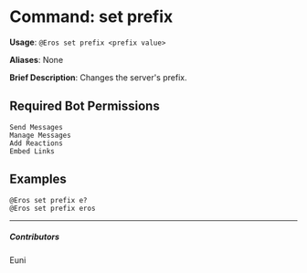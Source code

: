 # Command: set prefix


**Usage**: `@Eros set prefix <prefix value>`

**Aliases**: None

**Brief Description**: Changes the server's prefix.



## Required Bot Permissions

```
Send Messages
Manage Messages
Add Reactions
Embed Links
```

## Examples

```
@Eros set prefix e?
@Eros set prefix eros
```


---

##### Contributors


Euni
